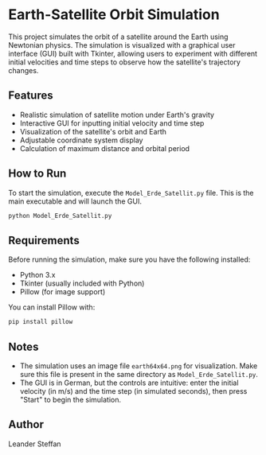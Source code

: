 # Earth-Satellite Orbit Simulation

This project simulates the orbit of a satellite around the Earth using Newtonian physics. The simulation is visualized with a graphical user interface (GUI) built with Tkinter, allowing users to experiment with different initial velocities and time steps to observe how the satellite's trajectory changes.

## Features
- Realistic simulation of satellite motion under Earth's gravity
- Interactive GUI for inputting initial velocity and time step
- Visualization of the satellite's orbit and Earth
- Adjustable coordinate system display
- Calculation of maximum distance and orbital period

## How to Run
To start the simulation, execute the `Model_Erde_Satellit.py` file. This is the main executable and will launch the GUI.

```bash
python Model_Erde_Satellit.py
```

## Requirements
Before running the simulation, make sure you have the following installed:
- Python 3.x
- Tkinter (usually included with Python)
- Pillow (for image support)

You can install Pillow with:
```bash
pip install pillow
```

## Notes
- The simulation uses an image file `earth64x64.png` for visualization. Make sure this file is present in the same directory as `Model_Erde_Satellit.py`.
- The GUI is in German, but the controls are intuitive: enter the initial velocity (in m/s) and the time step (in simulated seconds), then press "Start" to begin the simulation.

## Author
Leander Steffan
